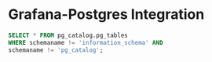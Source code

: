 # Grafana-Postgres Integration
``` sql
SELECT * FROM pg_catalog.pg_tables
WHERE schemaname != 'information_schema' AND
schemaname != 'pg_catalog';
```